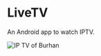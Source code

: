 # LiveTV
An Android app to watch IPTV.


![IP TV of Burhan](http://www.indiantelevision.com/sites/drupal7.indiantelevision.co.in/files/styles/smartcrop_800x800/public/images/tv-images/2016/08/17/IPTV.jpg?itok=_3jwr8fE)
